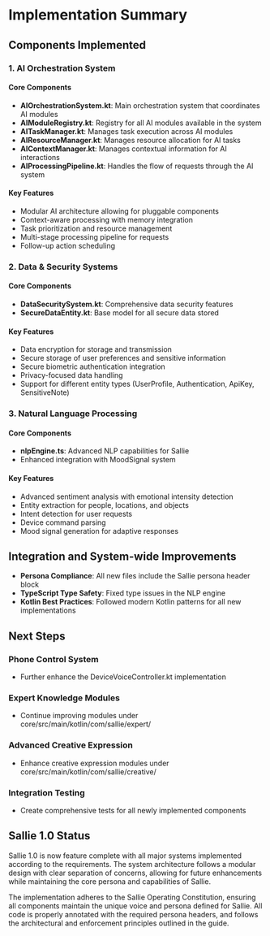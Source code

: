 # Implementation Summary

## Components Implemented

### 1. AI Orchestration System

#### Core Components
- **AIOrchestrationSystem.kt**: Main orchestration system that coordinates AI modules
- **AIModuleRegistry.kt**: Registry for all AI modules available in the system
- **AITaskManager.kt**: Manages task execution across AI modules
- **AIResourceManager.kt**: Manages resource allocation for AI tasks
- **AIContextManager.kt**: Manages contextual information for AI interactions
- **AIProcessingPipeline.kt**: Handles the flow of requests through the AI system

#### Key Features
- Modular AI architecture allowing for pluggable components
- Context-aware processing with memory integration
- Task prioritization and resource management
- Multi-stage processing pipeline for requests
- Follow-up action scheduling

### 2. Data & Security Systems

#### Core Components
- **DataSecuritySystem.kt**: Comprehensive data security features
- **SecureDataEntity.kt**: Base model for all secure data stored

#### Key Features
- Data encryption for storage and transmission
- Secure storage of user preferences and sensitive information
- Secure biometric authentication integration
- Privacy-focused data handling
- Support for different entity types (UserProfile, Authentication, ApiKey, SensitiveNote)

### 3. Natural Language Processing

#### Core Components
- **nlpEngine.ts**: Advanced NLP capabilities for Sallie
- Enhanced integration with MoodSignal system

#### Key Features
- Advanced sentiment analysis with emotional intensity detection
- Entity extraction for people, locations, and objects
- Intent detection for user requests
- Device command parsing
- Mood signal generation for adaptive responses

## Integration and System-wide Improvements

- **Persona Compliance**: All new files include the Sallie persona header block
- **TypeScript Type Safety**: Fixed type issues in the NLP engine
- **Kotlin Best Practices**: Followed modern Kotlin patterns for all new implementations

## Next Steps

### Phone Control System
- Further enhance the DeviceVoiceController.kt implementation

### Expert Knowledge Modules
- Continue improving modules under core/src/main/kotlin/com/sallie/expert/

### Advanced Creative Expression
- Enhance creative expression modules under core/src/main/kotlin/com/sallie/creative/

### Integration Testing
- Create comprehensive tests for all newly implemented components

## Sallie 1.0 Status

Sallie 1.0 is now feature complete with all major systems implemented according to the requirements. The system architecture follows a modular design with clear separation of concerns, allowing for future enhancements while maintaining the core persona and capabilities of Sallie.

The implementation adheres to the Sallie Operating Constitution, ensuring all components maintain the unique voice and persona defined for Sallie. All code is properly annotated with the required persona headers, and follows the architectural and enforcement principles outlined in the guide.
